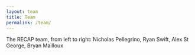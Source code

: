 ```yaml
---
layout: team
title: Team
permalink: /team/
---
```

The RECAP team, from left to right: Nicholas Pellegrino, Ryan Swift, Alex St George, Bryan Mailloux

